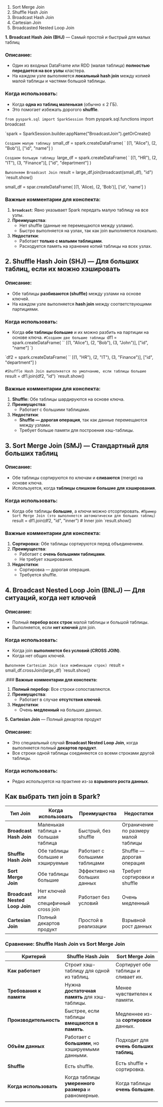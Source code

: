 1. Sort Merge Join
2. Shuffle Hash Join
3. Broadcast Hash Join
4. Cartesian Join
5. Broadcasted Nested Loop Join


**1. Broadcast Hash Join (BHJ)** — Самый простой и быстрый для малых таблиц
### **Описание:**
- Один из входных DataFrame или RDD (малая таблица) **полностью передается на все узлы** кластера.
- На каждом узле выполняется **локальный hash join** между копией малой таблицы и частями большой таблицы.
### **Когда использовать:**
- Когда **одна из таблиц маленькая** (обычно ≤ 2 ГБ).
- Это помогает избежать дорогого **shuffle**.

`from pyspark.sql import SparkSession
`from pyspark.sql.functions import broadcast

`spark = SparkSession.builder.appName("BroadcastJoin").getOrCreate()

`Создаем малую таблицу
`small_df = spark.createDataFrame(
  `  [(1, "Alice"), (2, "Bob")], ["id", "name"]
)

`Создаем большую таблицу
`large_df = spark.createDataFrame(
  `  [(1, "HR"), (2, "IT"), (3, "Finance")], ["id", "department"]
)

`Выполняем Broadcast Join
`result = large_df.join(broadcast(small_df), "id")
`result.show()

small_df = spar.createDataFrame(
	[(1, 'Alice), (2, 'Bob')], ['id', 'name']
)

### **Важные комментарии для конспекта:**

1. **`broadcast`**: Явно указывает Spark передать малую таблицу на все узлы.
2. **Преимущества**:
    - Нет shuffle (данные не перемещаются между узлами).
    - Быстро выполняется на узлах, так как join выполняется локально.
3. **Недостатки**:
    - Работает **только с малыми таблицами**.
    - Расходуется память на хранение копий таблицы на всех узлах.

## **2. Shuffle Hash Join (SHJ)** — Для больших таблиц, если их можно хэшировать

### **Описание:**

- Обе таблицы **разбиваются (shuffle)** между узлами на основе ключей.
- На каждом узле выполняется **hash join** между соответствующими партициями.

### **Когда использовать:**

- Когда **обе таблицы большие** и их можно разбить на партиции на основе ключа.
`#Создаем две большие таблицы
`df1 = spark.createDataFrame(
  ``  [(1, "Alice"), (2, "Bob"), (3, "John")], ["id", "name"]
`)

`df2 = spark.createDataFrame(
  ``  [(1, "HR"), (2, "IT"), (3, "Finance")], ["id", "department"]
)

`#Shuffle Hash Join выполняется по умолчанию, если таблицы большие
`result = df1.join(df2, "id")
`result.show()

### **Важные комментарии для конспекта:**

1. **Shuffle:** Обе таблицы шардируются на основе ключа.
2. **Преимущества**:
    - Работает с большими таблицами.
3. **Недостатки**:
    - **Shuffle — дорогая операция**, так как данные перемещаются между узлами.
    - Требует больше памяти для построения хэш-таблицы.


## **3. Sort Merge Join (SMJ)** — Стандартный для больших таблиц

### **Описание:**

- Обе таблицы сортируются по ключам и **сливаются** (merge) на основе ключа.
- Используется, когда **таблицы слишком большие для хэширования**.

### **Когда использовать:**

- Когда обе таблицы **большие**, а ключи можно отсортировать.
`#Пример Sort Merge Join (это выполняется автоматически для больших таблиц)
`result = df1.join(df2, "id", "inner")  # Inner join
`result.show()

### **Важные комментарии для конспекта:**

1. **Сортировка:** Обе таблицы сортируются перед объединением.
2. **Преимущества**:
    - Работает с **очень большими таблицами**.
    - Не требует хэширования.
3. **Недостатки**:
    - Сортировка — дорогая операция.
    - Требуется shuffle.

## **4. Broadcast Nested Loop Join (BNLJ)** — Для ситуаций, когда нет ключей

### **Описание:**

- Полный **перебор всех строк** малой таблицы и большой таблицы.
- Выполняется, если **нет ключей** для join.

### **Когда использовать:**

- Когда join **выполняется без условий (CROSS JOIN)**.
- Когда нет общих ключей.

`Выполняем Cartesian Join (все комбинации строк)
`result = small_df.crossJoin(large_df)
`result.show()

.### **Важные комментарии для конспекта:**

1. **Полный перебор**: Все строки сопоставляются.
2. **Преимущества**:
    - Работает в случае **отсутствия ключей**.
3. **Недостатки**:
    - Очень **медленный** на больших данных.

**5. Cartesian Join** — Полный декартов продукт
### **Описание:**

- Это специальный случай **Broadcast Nested Loop Join**, когда выполняется полный **декартов продукт**.
- Все строки одной таблицы соединяются со всеми строками другой таблицы.
### **Когда использовать:**

- Редко используется на практике из-за **взрывного роста данных**.

## **Как выбрать тип join в Spark?**

| Тип Join                       | Когда использовать                    | Преимущества                  | Недостатки                           |
| ------------------------------ | ------------------------------------- | ----------------------------- | ------------------------------------ |
| **Broadcast Hash Join**        | Маленькая таблица + большая таблица   | Быстрый, без shuffle          | Ограничение по размеру малой таблицы |
| **Shuffle Hash Join**          | Обе таблицы большие и хэшируемые      | Работает с большими таблицами | Shuffle — дорогая операция           |
| **Sort Merge Join**            | Обе таблицы большие                   | Эффективно на больших данных  | Требует сортировки и shuffle         |
| **Broadcast Nested Loop Join** | Нет ключей или специфичный cross join | Работает без условий          | Очень медленный                      |
| **Cartesian Join**             | Полный декартов продукт               | Простой в реализации          | Взрывной рост данных                 |


### **Сравнение: Shuffle Hash Join vs Sort Merge Join**

| **Критерий**            | **Shuffle Hash Join**                               | **Sort Merge Join**                    |
| ----------------------- | --------------------------------------------------- | -------------------------------------- |
| **Как работает**        | Строит хэш-таблицу для одной из таблиц.             | Сортирует обе таблицы и сливает их.    |
| **Требования к памяти** | Нужна **достаточная память** для хэш-таблицы.       | Менее чувствителен к памяти.           |
| **Производительность**  | Быстрее, если таблицы **вмещаются в память**.       | Медленнее из-за **сортировки** данных. |
| **Объём данных**        | Работает с **большими**, но хэшируемыми данными.    | Подходит для **очень больших таблиц**. |
| **Shuffle**             | Есть shuffle.                                       | Есть shuffle + сортировка.             |
| **Когда использовать**  | Когда таблицы **умеренного размера** и равномерные. | Когда таблицы **очень большие**.       |
|                         |                                                     |                                        |
